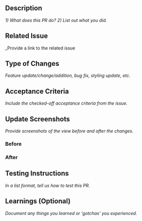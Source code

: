 ## Description

_1) What does this PR do? 2) List out what you did._

## Related Issue

\_Provide a link to the related issue

## Type of Changes

_Feature update/change/addition, bug fix, styling update, etc._

## Acceptance Criteria

_Include the checked-off acceptance criteria from the issue._

## Update Screenshots

_Provide screenshots of the view before and after the changes._

### Before

### After

## Testing Instructions

_In a list format, tell us how to test this PR._

## Learnings (Optional)

_Document any things you learned or 'gotchas' you experienced._
